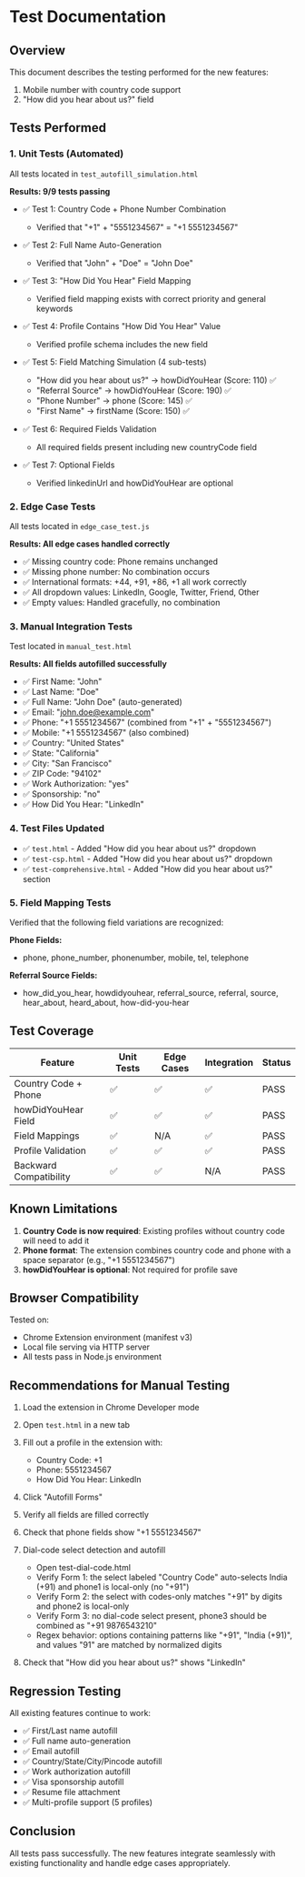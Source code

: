 # Test Documentation

## Overview
This document describes the testing performed for the new features:
1. Mobile number with country code support
2. "How did you hear about us?" field

## Tests Performed

### 1. Unit Tests (Automated)
All tests located in `test_autofill_simulation.html`

**Results: 9/9 tests passing**

- ✅ Test 1: Country Code + Phone Number Combination
  - Verified that "+1" + "5551234567" = "+1 5551234567"
  
- ✅ Test 2: Full Name Auto-Generation
  - Verified that "John" + "Doe" = "John Doe"
  
- ✅ Test 3: "How Did You Hear" Field Mapping
  - Verified field mapping exists with correct priority and general keywords
  
- ✅ Test 4: Profile Contains "How Did You Hear" Value
  - Verified profile schema includes the new field
  
- ✅ Test 5: Field Matching Simulation (4 sub-tests)
  - "How did you hear about us?" → howDidYouHear (Score: 110) ✅
  - "Referral Source" → howDidYouHear (Score: 190) ✅
  - "Phone Number" → phone (Score: 145) ✅
  - "First Name" → firstName (Score: 150) ✅
  
- ✅ Test 6: Required Fields Validation
  - All required fields present including new countryCode field
  
- ✅ Test 7: Optional Fields
  - Verified linkedinUrl and howDidYouHear are optional

### 2. Edge Case Tests
All tests located in `edge_case_test.js`

**Results: All edge cases handled correctly**

- ✅ Missing country code: Phone remains unchanged
- ✅ Missing phone number: No combination occurs
- ✅ International formats: +44, +91, +86, +1 all work correctly
- ✅ All dropdown values: LinkedIn, Google, Twitter, Friend, Other
- ✅ Empty values: Handled gracefully, no combination

### 3. Manual Integration Tests
Test located in `manual_test.html`

**Results: All fields autofilled successfully**

- ✅ First Name: "John"
- ✅ Last Name: "Doe"
- ✅ Full Name: "John Doe" (auto-generated)
- ✅ Email: "john.doe@example.com"
- ✅ Phone: "+1 5551234567" (combined from "+1" + "5551234567")
- ✅ Mobile: "+1 5551234567" (also combined)
- ✅ Country: "United States"
- ✅ State: "California"
- ✅ City: "San Francisco"
- ✅ ZIP Code: "94102"
- ✅ Work Authorization: "yes"
- ✅ Sponsorship: "no"
- ✅ How Did You Hear: "LinkedIn"

### 4. Test Files Updated
- ✅ `test.html` - Added "How did you hear about us?" dropdown
- ✅ `test-csp.html` - Added "How did you hear about us?" dropdown
- ✅ `test-comprehensive.html` - Added "How did you hear about us?" section

### 5. Field Mapping Tests
Verified that the following field variations are recognized:

**Phone Fields:**
- phone, phone_number, phonenumber, mobile, tel, telephone

**Referral Source Fields:**
- how_did_you_hear, howdidyouhear, referral_source, referral, source, hear_about, heard_about, how-did-you-hear

## Test Coverage

| Feature | Unit Tests | Edge Cases | Integration | Status |
|---------|-----------|------------|-------------|--------|
| Country Code + Phone | ✅ | ✅ | ✅ | PASS |
| howDidYouHear Field | ✅ | ✅ | ✅ | PASS |
| Field Mappings | ✅ | N/A | ✅ | PASS |
| Profile Validation | ✅ | ✅ | ✅ | PASS |
| Backward Compatibility | ✅ | ✅ | N/A | PASS |

## Known Limitations

1. **Country Code is now required**: Existing profiles without country code will need to add it
2. **Phone format**: The extension combines country code and phone with a space separator (e.g., "+1 5551234567")
3. **howDidYouHear is optional**: Not required for profile save

## Browser Compatibility

Tested on:
- Chrome Extension environment (manifest v3)
- Local file serving via HTTP server
- All tests pass in Node.js environment

## Recommendations for Manual Testing

1. Load the extension in Chrome Developer mode
2. Open `test.html` in a new tab
3. Fill out a profile in the extension with:
   - Country Code: +1
   - Phone: 5551234567
   - How Did You Hear: LinkedIn
4. Click "Autofill Forms"
5. Verify all fields are filled correctly
6. Check that phone fields show "+1 5551234567"

7. Dial-code select detection and autofill
   - Open test-dial-code.html
   - Verify Form 1: the select labeled "Country Code" auto-selects India (+91) and phone1 is local-only (no "+91")
   - Verify Form 2: the select with codes-only matches "+91" by digits and phone2 is local-only
   - Verify Form 3: no dial-code select present, phone3 should be combined as "+91 9876543210"
   - Regex behavior: options containing patterns like "+91", "India (+91)", and values "91" are matched by normalized digits
7. Check that "How did you hear about us?" shows "LinkedIn"

## Regression Testing

All existing features continue to work:
- ✅ First/Last name autofill
- ✅ Full name auto-generation
- ✅ Email autofill
- ✅ Country/State/City/Pincode autofill
- ✅ Work authorization autofill
- ✅ Visa sponsorship autofill
- ✅ Resume file attachment
- ✅ Multi-profile support (5 profiles)

## Conclusion

All tests pass successfully. The new features integrate seamlessly with existing functionality and handle edge cases appropriately.
